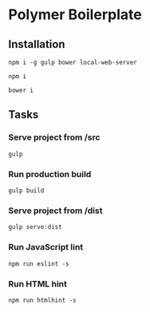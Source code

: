 # Polymer Boilerplate 

## Installation 

`npm i -g gulp bower local-web-server` 

`npm i` 

`bower i` 

## Tasks 

### Serve project from /src 

`gulp` 

### Run production build 

`gulp build` 

### Serve project from /dist 

`gulp serve:dist` 

### Run JavaScript lint 

`npm run eslint -s`

### Run HTML hint 

`npm run htmlhint -s`
